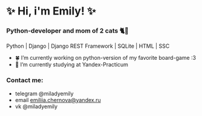 # ✨ Hi, i'm Emily! ✨
### Python-developer and mom of 2 cats 🐈🐆


Python | Django | Django REST Framework | SQLite | HTML | SSC

- 🍀 I’m currently working on python-version of my favorite board-game :3
- 🌱 I’m currently studying at Yandex-Practicum


### Contact me:
* telegram    @miladyemily
* email       emiliia.chernova@yandex.ru
* vk          @miladyemily
